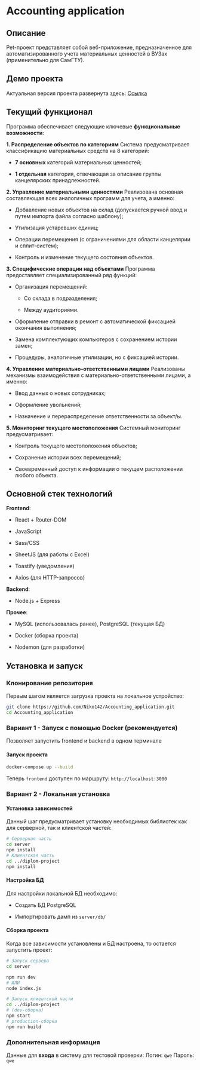 # Accounting application

## Описание

Pet-проект представляет собой веб-приложение, предназначенное для автоматизированного учета материальных ценностей в ВУЗах (применительно для СамГТУ).

## Демо проекта

Актуальная версия проекта развернута здесь: [Ссылка](https://accounting-application-frontend.onrender.com)

## Текущий функционал

Программа обеспечивает следующие ключевые **функциональные возможности**:

**1. Распределение объектов по категориям**
Система предусматривает классификацию материальных средств на 8 категорий:

- **7 основных** категорий материальных ценностей;

- **1 отдельная** категория, отвечающая за описание группы канцелярских принадлежностей.

**2. Управление материальными ценностями**
Реализована основная составляющая всех аналогичных программ для учета, а именно:

- Добавление новых объектов на склад (допускается ручной ввод и путем импорта файла согласно шаблону);

- Утилизация устаревших единиц;

- Операции перемещения (с ограничениями для области канцелярии и сплит-систем);

- Контроль и изменение текущего состояния объектов.

**3. Специфические операции над объектами**
Программа предоставляет специализированный ряд функций:

- Организация перемещений:

  - Со склада в подразделения;

  - Между аудиториями.

- Оформление отправки в ремонт с автоматической фиксацией окончания выполнения;

- Замена комплектующих компьютеров с сохранением истории замен;

- Процедуры, аналогичные утилизации, но с фиксацией истории.

**4. Управление материально-ответственными лицами**
Реализованы механизмы взаимодействия с материально-ответственными лицами, а именно:

- Ввод данных о новых сотрудниках;

- Оформление увольнений;

- Назначение и перераспределение ответственности за объект/ы.

**5. Мониторинг текущего местоположения**
Системный мониторинг предусматривает:

- Контроль текущего местоположения объектов;

- Сохранение истории всех перемещений;

- Своевременный доступ к информации о текущем расположении любого объекта.

## Основной стек технологий

**Frontend**:

- React + Router-DOM

- JavaScript

- Sass/CSS

- SheetJS (для работы с Excel)

- Toastify (уведомления)

- Axios (для HTTP-запросов)

**Backend**:

- Node.js + Express

**Прочее**:

- MySQL (использовалась ранее), PostgreSQL (текущая БД)

- Docker (сборка проекта)

- Nodemon (для разработки)

## Установка и запуск

### Клонирование репозитория

Первым шагом является загрузка проекта на локальное устройство:

```bash
git clone https://github.com/Niko142/Accounting_application.git
cd Accounting_application
```

### Вариант 1 - Запуск с помощью Docker (рекомендуется)

Позволяет запустить frontend и backend в одном терминале

#### Запуск проекта

```bash
docker-compose up --build
```

Теперь `frontend` доступен по маршруту: `http://localhost:3000`

### Вариант 2 - Локальная установка

#### Установка зависимостей

Данный шаг предусматривает установку необходимых библиотек как для серверной, так и клиентской частей:

```bash
# Серверная часть
cd server
npm install
# Клиентская часть
cd ../diplom-project
npm install
```

#### Настройка БД

Для настройки локальной БД необходимо:

- Создать БД PostgreSQL

- Импортировать дамп из `server/db/`

#### Сборка проекта

Когда все зависимости установлены и БД настроена, то остается запустить проект:

```bash
# Запуск сервера
cd server

npm run dev
# ИЛИ
node index.js

# Запуск клиентской части
cd ../diplom-project
# (dev-сборка)
npm start
# production-сборка
npm run build
```

### Дополнительная информация

Данные для **входа** в систему для тестовой проверки:
Логин: `qwe`
Пароль: `qwe`
